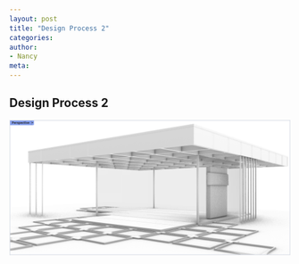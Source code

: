 ```yaml
---
layout: post
title: "Design Process 2"
categories:
author:
- Nancy
meta:
---
```


## Design Process 2
![plan1](https://github.com/Nancyuz/Nancy/blob/master/assets/e07387d7128150fada3bd74a9c1c367.png?raw=true)
